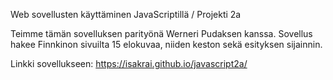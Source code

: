 Web sovellusten käyttäminen JavaScriptillä / Projekti 2a

Teimme tämän sovelluksen parityönä Werneri Pudaksen kanssa. Sovellus hakee Finnkinon sivuilta 15 elokuvaa, niiden keston sekä esityksen sijainnin. 

Linkki sovellukseen: https://isakrai.github.io/javascript2a/
